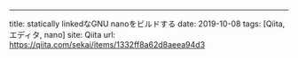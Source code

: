 ---
title: statically linkedなGNU nanoをビルドする
date: 2019-10-08
tags: [Qiita, エディタ, nano]
site: Qiita
url: https://qiita.com/sekai/items/1332ff8a62d8aeea94d3
